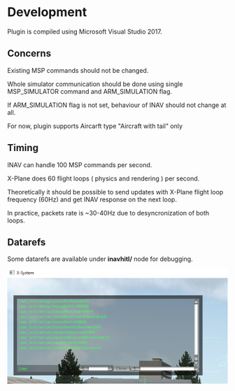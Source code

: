 # Development

Plugin is compiled using Microsoft Visual Studio 2017.

## Concerns

Existing MSP commands should not be changed.

Whole simulator communication should be done using single MSP_SIMULATOR command and ARM_SIMULATION flag.

If ARM_SIMULATION flag is not set, behaviour of INAV should not change at all.

For now, plugin supports Aircarft type "Aircraft with tail" only

## Timing

INAV can handle 100 MSP commands per second.

X-Plane does 60 flight loops ( physics and rendering ) per second.

Theoretically it should be possible to send updates with X-Plane flight loop frequency (60Hz) and get INAV response on the next loop.

In practice, packets rate is ~30-40Hz due to desyncronization of both loops.

## Datarefs

Some datarefs are available under **inavhitl/** node for debugging.

![](datarefs.png)

